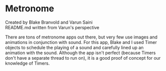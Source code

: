 # Metronome
Created by Blake Branvold and Varun Saini  
README.md written from Varun's perspective

There are tons of metronome apps out there, but very few use images and animations in conjunction with sound. For this app, Blake and I used Timer objects to schedule the playing of a sound and carefully lined up an animation with the sound. Although the app isn't perfect (because Timers don't have a separate thread to run on), it is a good proof of concept for our knowledge of Timers.
